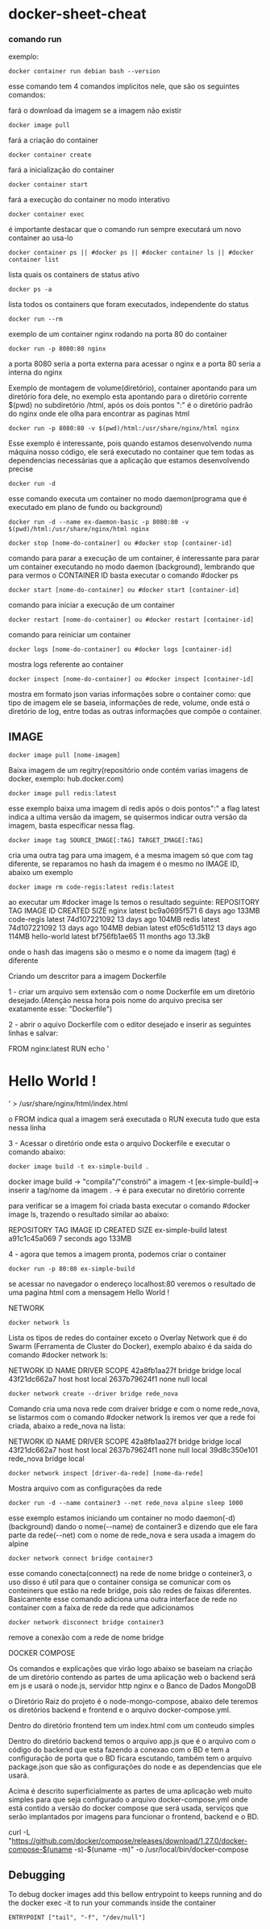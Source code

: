 # docker-sheet-cheat

### comando run
exemplo:
```
docker container run debian bash --version
```
esse comando tem 4 comandos implicitos nele, que são os seguintes comandos:

fará o download da imagem se a imagem não existir
```
docker image pull
```
fará a criação do container
```
docker container create
```
fará a inicialização do container
```
docker container start
```
fará a execução do container no modo interativo
```
docker container exec
```
é importante destacar que o comando run sempre executará um novo container ao usa-lo
```
docker container ps || #docker ps || #docker container ls || #docker container list 
```
lista quais os containers de status ativo
```
docker ps -a
```
lista todos os containers que foram executados, independente do status

```
docker run --rm
```
exemplo de um container nginx rodando na porta 80 do container

```
docker run -p 8080:80 nginx
```
a porta 8080 seria a porta externa para acessar o nginx e a porta 80 seria a interna do nginx

Exemplo de montagem de volume(diretório), container apontando para um diretório fora dele, no exemplo esta apontando para o diretório corrente $(pwd) no subdiretório /html, após os dois pontos ":" é o diretório padrão do nginx onde ele olha para encontrar as paginas html

```
docker run -p 8080:80 -v $(pwd)/html:/usr/share/nginx/html nginx
```
Esse exemplo é interessante, pois quando estamos desenvolvendo numa máquina nosso código, ele será executado no container que tem todas as dependencias necessárias que a aplicação que estamos desenvolvendo precise
```
docker run -d
```
esse comando executa um container no modo daemon(programa que é executado em plano de fundo ou background) 
```
docker run -d --name ex-daemon-basic -p 8080:80 -v $(pwd)/html:/usr/share/nginx/html nginx
```

```
docker stop [nome-do-container] ou #docker stop [container-id]
```
comando para parar a execução de um container, é interessante para parar um container executando no modo daemon (background), lembrando que para vermos o CONTAINER ID basta executar o comando #docker ps

```
docker start [nome-do-container] ou #docker start [container-id]
```
comando para iniciar a execução de um container
```
docker restart [nome-do-container] ou #docker restart [container-id]
```
comando para reiniciar um container
```
docker logs [nome-do-container] ou #docker logs [container-id]
```
mostra logs referente ao container
```
docker inspect [nome-do-container] ou #docker inspect [container-id]
```
mostra em formato json varias informações sobre o container como: que tipo de imagem ele se baseia, informações de rede, volume, onde está o diretório de log, entre todas as outras informações que compõe o container.

## IMAGE
```
docker image pull [nome-imagem]
```
Baixa imagem de um regitry(repositório onde contém varias imagens de docker, exemplo: hub.docker.com)
```
docker image pull redis:latest  
```
esse exemplo baixa uma imagem di redis após o dois pontos":" a flag latest indica a ultima versão da imagem, se quisermos indicar outra versão da imagem, basta especificar nessa flag.
```
docker image tag SOURCE_IMAGE[:TAG] TARGET_IMAGE[:TAG]
```
cria uma outra tag para uma imagem, é a mesma imagem só que com tag diferente, se reparamos no hash da imagem é o mesmo no IMAGE ID, abaixo um exemplo
```
docker image rm code-regis:latest redis:latest
```
ao executar um #docker image ls temos o resultado seguinte:
REPOSITORY          TAG                 IMAGE ID            CREATED             SIZE
nginx               latest              bc9a0695f571        6 days ago          133MB
code-regis          latest              74d107221092        13 days ago         104MB
redis               latest              74d107221092        13 days ago         104MB
debian              latest              ef05c61d5112        13 days ago         114MB
hello-world         latest              bf756fb1ae65        11 months ago       13.3kB

onde o hash das imagens são o mesmo e o nome da imagem (tag) é diferente

Criando um descritor para a imagem Dockerfile

1 - criar um arquivo sem extensão com o nome Dockerfile em um diretório desejado.(Atenção nessa hora pois nome do arquivo precisa ser exatamente esse: "Dockerfile")

2 - abrir o aquivo Dockerfile com o editor desejado e inserir as seguintes linhas e salvar:

FROM nginx:latest
RUN echo '<h1>Hello World !</h1>' > /usr/share/nginx/html/index.html



o FROM indica qual a imagem será executada
o RUN executa tudo que esta nessa linha

3 - Acessar o diretório onde esta o arquivo Dockerfile e executar o comando abaixo:
```
docker image build -t ex-simple-build . 
```
docker image build -> "compila"/"constrói" a imagem
-t [ex-simple-build]-> inserir a tag/nome da imagem 
. -> é para executar no diretório corrente     


para verificar se a imagem foi criada basta executar o comando #docker image ls, trazendo o resultado similar ao abaixo:

REPOSITORY          TAG                 IMAGE ID            CREATED             SIZE
ex-simple-build     latest              a91c1c45a069        7 seconds ago       133MB

4 - agora que temos a imagem pronta, podemos criar o container
```
docker run -p 80:80 ex-simple-build 
```
se acessar no navegador o endereço localhost:80 veremos o resultado de uma pagina html com a mensagem Hello World !

NETWORK
```
docker network ls 
```
Lista os tipos de redes do container exceto o Overlay Network que é do Swarm (Ferramenta de Cluster do Docker), exemplo abaixo é da saida do comando #docker network ls:

NETWORK ID          NAME                DRIVER              SCOPE
42a8fb1aa27f        bridge              bridge              local
43f21dc662a7        host                host                local
2637b79624f1        none                null                local

```
docker network create --driver bridge rede_nova
```
Comando cria uma nova rede com draiver bridge e com o nome rede_nova, se listarmos com o comando #docker network ls iremos ver que a rede foi criada, abaixo a rede_nova na lista:

NETWORK ID          NAME                DRIVER              SCOPE
42a8fb1aa27f        bridge              bridge              local
43f21dc662a7        host                host                local
2637b79624f1        none                null                local
39d8c350e101        rede_nova           bridge              local

```
docker network inspect [driver-da-rede] [nome-da-rede] 
```
Mostra arquivo com as configurações da rede
```
docker run -d --name container3 --net rede_nova alpine sleep 1000
```
esse exemplo estamos iniciando um container no modo daemon(-d) (background) dando o nome(--name) de container3 e dizendo que ele fara parte da rede(--net) com o nome de rede_nova e sera usada a imagem do alpine
```
docker network connect bridge container3
```
esse comando conecta(connect) na rede de nome bridge o conteiner3, o uso disso é util para que o container consiga se comunicar com os conteiners que estão na rede bridge, pois são redes de faixas diferentes. Basicamente esse comando adiciona uma outra interface de rede no container com a faixa de rede da rede  que adicionamos

```
docker network disconnect bridge container3
```
remove a conexão com a rede de nome bridge

DOCKER COMPOSE

Os comandos e explicações que virão logo abaixo se baseiam na criação de um diretório contendo as partes de uma aplicação web o backend será em js e usará o node.js, servidor http nginx e o Banco de Dados MongoDB

o Diretório Raiz do projeto é o node-mongo-compose, abaixo dele teremos os diretórios backend e frontend e o arquivo docker-compose.yml.

Dentro do diretório frontend tem um index.html com um conteudo simples

Dentro do diretório backend temos o arquivo app.js que é o arquivo com o código do backend que esta fazendo a conexao com o BD e tem a configuração de porta que o BD ficara escutando, também tem o arquivo package.json que são as configurações do node e as dependencias que ele usará.

Acima é descrito superficialmente as partes de uma aplicação web muito simples para que seja configurado o arquivo docker-compose.yml onde está contido a versão do docker compose que será usada, serviços que serão implantados por imagens para funcionar o frontend, backend e o BD. 



curl -L "https://github.com/docker/compose/releases/download/1.27.0/docker-compose-$(uname -s)-$(uname -m)" -o /usr/local/bin/docker-compose

## Debugging

To debug docker images add this bellow entrypoint to keeps running and do the docker exec -it to run your commands inside the container 
```
ENTRYPOINT ["tail", "-f", "/dev/null"]
```
